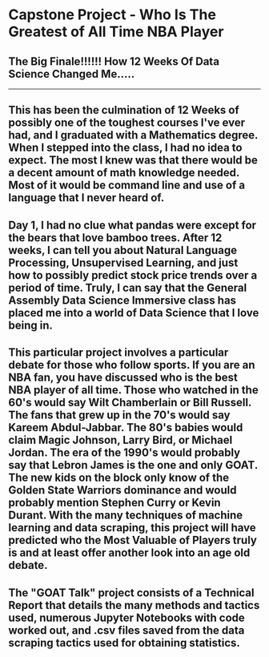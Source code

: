 # Capstone Project - Who Is The Greatest of All Time NBA Player

## The Big Finale!!!!!!  How 12 Weeks Of Data Science Changed Me.....
**********************************************************************************************************************************


## This has been the culmination of 12 Weeks of possibly one of the toughest courses I've ever had, and I graduated with a Mathematics degree.  When I stepped into the class, I had no idea to expect.  The most I knew was that there would be a decent amount of math knowledge needed.  Most of it would be command line and use of a language that I never heard of.

## Day 1, I had no clue what pandas were except for the bears that love bamboo trees.  After 12 weeks, I can tell you about Natural Language Processing, Unsupervised Learning, and just how to possibly predict stock price trends over a period of time.  Truly, I can say that the General Assembly Data Science Immersive class has placed me into a world of Data Science that I love being in.

## This particular project involves a particular debate for those who follow sports.  If you are an NBA fan, you have discussed who is the best NBA player of all time.  Those who watched in the 60's would say Wilt Chamberlain or Bill Russell.  The fans that grew up in the 70's would say Kareem Abdul-Jabbar.  The 80's babies would claim Magic Johnson, Larry Bird, or Michael Jordan.  The era of the 1990's would probably say that Lebron James is the one and only GOAT.  The new kids on the block only know of the Golden State Warriors dominance and would probably mention Stephen Curry or Kevin Durant.  With the many techniques of machine learning and data scraping, this project will have predicted who the Most Valuable of Players truly is and at least offer another look into an age old debate.

## The "GOAT Talk" project consists of a Technical Report that details the many methods and tactics used, numerous Jupyter Notebooks with code worked out, and .csv files saved from the data scraping tactics used for obtaining statistics.